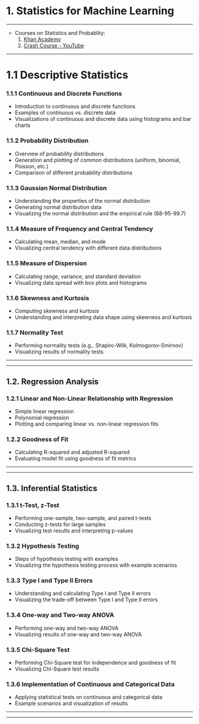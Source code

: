 # **1. Statistics for Machine Learning**

<hr>
<ul type='circle'> <li>Courses on Statistics and Probablity:
  <ol>
      <li><a href="https://www.khanacademy.org/math/statistics-probability">Khan Academy</a></li>
      <li><a href="https://www.youtube.com/playlist?list=PL8dPuuaLjXtNM_Y-bUAhblSAdWRnmBUcr">Crash Course - YouTube</a></li>
  </ol></li>
</ul>

---

# 1.1 Descriptive Statistics

### 1.1.1 Continuous and Discrete Functions

- Introduction to continuous and discrete functions
- Examples of continuous vs. discrete data
- Visualizations of continuous and discrete data using histograms and bar charts

### 1.1.2 Probability Distribution

- Overview of probability distributions
- Generation and plotting of common distributions (uniform, binomial, Poisson, etc.)
- Comparison of different probability distributions

### 1.1.3 Gaussian Normal Distribution

- Understanding the properties of the normal distribution
- Generating normal distribution data
- Visualizing the normal distribution and the empirical rule (68-95-99.7)

### 1.1.4 Measure of Frequency and Central Tendency

- Calculating mean, median, and mode
- Visualizing central tendency with different data distributions

### 1.1.5 Measure of Dispersion

- Calculating range, variance, and standard deviation
- Visualizing data spread with box plots and histograms

### 1.1.6 Skewness and Kurtosis

- Computing skewness and kurtosis
- Understanding and interpreting data shape using skewness and kurtosis

### 1.1.7 Normality Test

- Performing normality tests (e.g., Shapiro-Wilk, Kolmogorov-Smirnov)
- Visualizing results of normality tests

<hr><hr>

## 1.2. Regression Analysis

### 1.2.1 Linear and Non-Linear Relationship with Regression

- Simple linear regression
- Polynomial regression
- Plotting and comparing linear vs. non-linear regression fits

### 1.2.2 Goodness of Fit

- Calculating R-squared and adjusted R-squared
- Evaluating model fit using goodness of fit metrics

<hr><hr>

## 1.3. Inferential Statistics

### 1.3.1 t-Test, z-Test

- Performing one-sample, two-sample, and paired t-tests
- Conducting z-tests for large samples
- Visualizing test results and interpreting p-values

### 1.3.2 Hypothesis Testing

- Steps of hypothesis testing with examples
- Visualizing the hypothesis testing process with example scenarios

### 1.3.3 Type I and Type II Errors

- Understanding and calculating Type I and Type II errors
- Visualizing the trade-off between Type I and Type II errors

### 1.3.4 One-way and Two-way ANOVA

- Performing one-way and two-way ANOVA
- Visualizing results of one-way and two-way ANOVA

### 1.3.5 Chi-Square Test

- Performing Chi-Square test for independence and goodness of fit
- Visualizing Chi-Square test results

### 1.3.6 Implementation of Continuous and Categorical Data

- Applying statistical tests on continuous and categorical data
- Example scenarios and visualization of results
<hr><hr>
